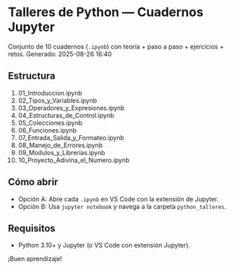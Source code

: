# Talleres de Python — Cuadernos Jupyter

Conjunto de 10 cuadernos (`.ipynb`) con teoría + paso a paso + ejercicios + retos.
Generado: 2025-08-26 16:40

## Estructura
1. 01_Introduccion.ipynb
2. 02_Tipos_y_Variables.ipynb
3. 03_Operadores_y_Expresiones.ipynb
4. 04_Estructuras_de_Control.ipynb
5. 05_Colecciones.ipynb
6. 06_Funciones.ipynb
7. 07_Entrada_Salida_y_Formateo.ipynb
8. 08_Manejo_de_Errores.ipynb
9. 09_Modulos_y_Librerias.ipynb
10. 10_Proyecto_Adivina_el_Numero.ipynb

## Cómo abrir
- Opción A: Abre cada `.ipynb` en VS Code con la extensión de Jupyter.
- Opción B: Usa `jupyter notebook` y navega a la carpeta `python_talleres`.

## Requisitos
- Python 3.10+ y Jupyter (o VS Code con extensión Jupyter).

¡Buen aprendizaje!
